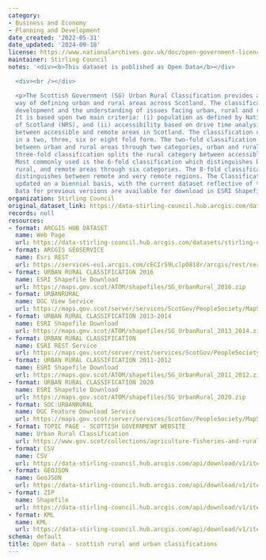 ```yaml
---
category:
- Business and Economy
- Planning and Development
date_created: '2022-05-31'
date_updated: '2024-09-18'
license: https://www.nationalarchives.gov.uk/doc/open-government-licence/version/3/
maintainer: Stirling Council
notes: '<div><b>This dataset is published as Open Data</b></div>

  <div><br /></div>

  <p>The Scottish Government (SG) Urban Rural Classification provides a consistent
  way of defining urban and rural areas across Scotland. The classification aids policy
  development and the understanding of issues facing urban, rural and remote communities.
  It is based upon two main criteria: (i) population as defined by National Records
  of Scotland (NRS), and (ii) accessibility based on drive time analysis to differentiate
  between accessible and remote areas in Scotland. The classification can be analysed
  in a two, three, six or eight fold form. The two-fold classification simply distinguishes
  between urban and rural areas through two categories, urban and rural, while the
  three-fold classification splits the rural category between accessible and remote.
  Most commonly used is the 6-fold classification which distinguishes between urban,
  rural, and remote areas through six categories. The 8-fold classification further
  distinguishes between remote and very remote regions. The Classification is normally
  updated on a biennial basis, with the current dataset reflective of the year 2020.
  Data for previous versions are available for download in ESRI Shapefile format.</p>'
organization: Stirling Council
original_dataset_link: https://data-stirling-council.hub.arcgis.com/datasets/stirling-council::open-data-scottish-rural-and-urban-classifications
records: null
resources:
- format: ARCGIS HUB DATASET
  name: Web Page
  url: https://data-stirling-council.hub.arcgis.com/datasets/stirling-council::open-data-scottish-rural-and-urban-classifications
- format: ARCGIS GEOSERVICE
  name: Esri REST
  url: https://services-eu1.arcgis.com/cECIr59LclpO818r/arcgis/rest/services/SG_Rural_Urban/FeatureServer/0
- format: URBAN RURAL CLASSIFICATION 2016
  name: ESRI Shapefile Download
  url: https://maps.gov.scot/ATOM/shapefiles/SG_UrbanRural_2016.zip
- format: URBANRURAL
  name: OGC View Service
  url: https://maps.gov.scot/server/services/ScotGov/PeopleSociety/MapServer/WMSServer?
- format: URBAN RURAL CLASSIFICATION 2013-2014
  name: ESRI Shapefile Download
  url: https://maps.gov.scot/ATOM/shapefiles/SG_UrbanRural_2013_2014.zip
- format: URBAN RURAL CLASSIFICATION
  name: ESRI REST Service
  url: https://maps.gov.scot/server/rest/services/ScotGov/PeopleSociety/MapServer/1
- format: URBAN RURAL CLASSIFICATION 2011-2012
  name: ESRI Shapefile Download
  url: https://maps.gov.scot/ATOM/shapefiles/SG_UrbanRural_2011_2012.zip
- format: URBAN RURAL CLASSIFICATION 2020
  name: ESRI Shapefile Download
  url: https://maps.gov.scot/ATOM/shapefiles/SG_UrbanRural_2020.zip
- format: SOC:URBANRURAL
  name: OGC Feature Download Service
  url: https://maps.gov.scot/server/services/ScotGov/PeopleSociety/MapServer/WFSServer?
- format: TOPIC PAGE - SCOTTISH GOVERNMENT WEBSITE
  name: Urban Rural Classification
  url: https://www.gov.scot/collections/agriculture-fisheries-and-rural-statistics/#urbanruralclassification
- format: CSV
  name: CSV
  url: https://data-stirling-council.hub.arcgis.com/api/download/v1/items/98016ddf12d649f0912657eae4669667/csv?layers=0
- format: GEOJSON
  name: GeoJSON
  url: https://data-stirling-council.hub.arcgis.com/api/download/v1/items/98016ddf12d649f0912657eae4669667/geojson?layers=0
- format: ZIP
  name: Shapefile
  url: https://data-stirling-council.hub.arcgis.com/api/download/v1/items/98016ddf12d649f0912657eae4669667/shapefile?layers=0
- format: KML
  name: KML
  url: https://data-stirling-council.hub.arcgis.com/api/download/v1/items/98016ddf12d649f0912657eae4669667/kml?layers=0
schema: default
title: Open data - scottish rural and urban classifications
---
```

